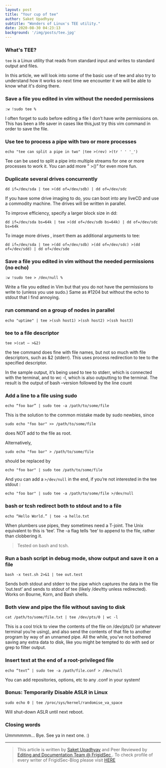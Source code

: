 ```yaml
---
layout: post
title: "Your cup of tee"
author: Saket Upadhyay
subtitle: "Wonders of Linux's TEE utility."
date: 2020-08-30 04:23:13 
background: '/img/posts/tee.jpg'
---
```


### What's TEE?

`tee` is a Linux utility that reads from standard input and writes to standard output and files.

In this article, we will look into some of the basic use of tee and also try to understand how it works so next time we encounter it we will be able to know what it's doing there.

### Save a file you edited in vim without the needed permissions

`:w !sudo tee %`

I often forget to sudo before editing a file I don’t have write permissions on. This has been a life saver in cases like this,just try this vim command in order to save the file.

### Use tee to process a pipe with two or more processes

`echo "tee can split a pipe in two" |tee >(rev) >(tr ' ' '_')`

Tee can be used to split a pipe into multiple streams for one or more processes to work it. You can add more ” >()” for even more fun.
### Duplicate several drives concurrently

`dd if=/dev/sda | tee >(dd of=/dev/sdb) | dd of=/dev/sdc`

If you have some drive imaging to do, you can boot into any liveCD and use a commodity machine. The drives will be written in parallel.

To improve efficiency, specify a larger block size in dd:

`dd if=/dev/sda bs=64k | tee >(dd of=/dev/sdb bs=64k) | dd of=/dev/sdc bs=64k`

To image more drives , insert them as additional arguments to tee:

`dd if=/dev/sda | tee >(dd of=/dev/sdb) >(dd of=/dev/sdc) >(dd of=/dev/sdd) | dd of=/dev/sde`


### Save a file you edited in vim without the needed permissions (no echo)

`:w !sudo tee > /dev/null %`

Write a file you edited in Vim but that you do not have the permissions to write to (unless you use sudo.) Same as #1204 but without the echo to stdout that I find annoying.

### run command on a group of nodes in parallel

`echo "uptime" | tee >(ssh host1) >(ssh host2) >(ssh host3)`


### tee to a file descriptor

`tee >(cat – >&2)`

the tee command does fine with file names, but not so much with file descriptors, such as &2 (stderr). This uses process redirection to tee to the specified descriptor.

In the sample output, it’s being used to tee to stderr, which is connected with the terminal, and to wc -l, which is also outputting to the terminal. The result is the output of bash –version followed by the line count

### Add a line to a file using sudo

`echo “foo bar” | sudo tee -a /path/to/some/file`

This is the solution to the common mistake made by sudo newbies, since

`sudo echo "foo bar" >> /path/to/some/file`

does NOT add to the file as root.

Alternatively,

`sudo echo "foo bar" > /path/to/some/file`

should be replaced by

`echo "foo bar" | sudo tee /path/to/some/file`

And you can add a `>/dev/null` in the end, if you’re not interested in the tee stdout :

`echo "foo bar" | sudo tee -a /path/to/some/file >/dev/null`


### bash or tcsh redirect both to stdout and to a file

`echo “Hello World.” | tee -a hello.txt`

When plumbers use pipes, they sometimes need a T-joint. The Unix equivalent to this is ‘tee’. The -a flag tells ‘tee’ to append to the file, rather than clobbering it.

> Tested on bash and tcsh.

### Run a bash script in debug mode, show output and save it on a file

`bash -x test.sh 2>&1 | tee out.test`

Sends both stdout and stderr to the pipe which captures the data in the file ‘out.test’ and sends to stdout of tee (likely /dev/tty unless redirected). Works on Bourne, Korn, and Bash shells.

### Both view and pipe the file without saving to disk

`cat /path/to/some/file.txt | tee /dev/pts/0 | wc -l`

This is a cool trick to view the contents of the file on /dev/pts/0 (or whatever terminal you’re using), and also send the contents of that file to another program by way of an unnamed pipe. All the while, you’ve not bothered saving any extra data to disk, like you might be tempted to do with sed or grep to filter output.

### Insert text at the end of a root-privileged file

`echo “text” | sudo tee -a /path/file.conf > /dev/null`

You can add repositories, options, etc to any .conf in your system!

### Bonus: Temporarily Disable ASLR in Linux

`sudo echo 0 | tee /proc/sys/kernel/randomise_va_space`

Will shut-down ASLR until next reboot.

### Closing words

Ummmmmm... Bye. See ya in next one. :)

---

> This article is written by [Saket Upadhyay]() and Peer Reviewed by [Editing and Documentation Team @ FrigidSec ](). To check profile of every writer of FrigidSec-Blog please visit [HERE]()

